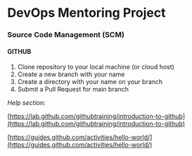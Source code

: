 # DevOps Mentoring Project

### Source Code Management (SCM)

#### GITHUB

1. Clone repository to your local machine (or cloud host)
2. Create a new branch with your name
3. Create a directory with your name on your branch
4. Submit a Pull Request for main branch


*Help section:*

[https://lab.github.com/githubtraining/introduction-to-github](https://lab.github.com/githubtraining/introduction-to-github)

[https://guides.github.com/activities/hello-world/](https://guides.github.com/activities/hello-world/)
